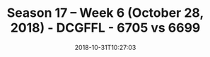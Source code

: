 ---
title: Season 17 – Week 6 (October 28, 2018) - DCGFFL - 6705 vs 6699
teams_score:
- team: 6705
  score:
- team: 6699
  score: 32
mvp: A. Schaps (R. Blue), E. Armstrong (Pink)
game-ball: K. Birnbaum (R. Blue), J. Jackson (Pink)
season: 17
week: 6
date: '2018-10-31T10:27:03'
pageid: season-17-week-6-october-28-2018-6705-vs-6699
---